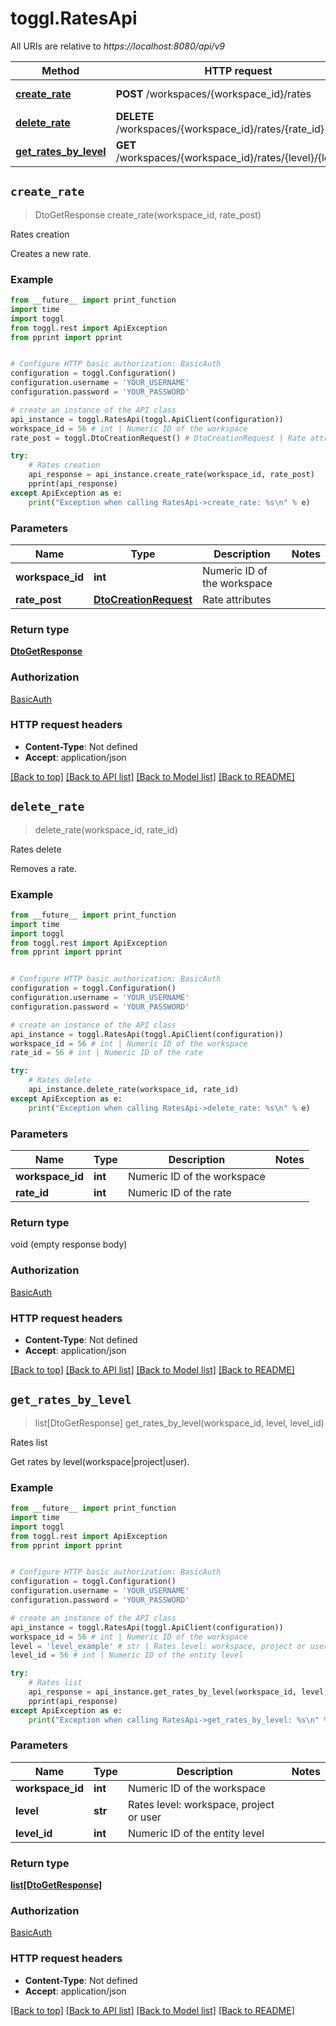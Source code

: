 # toggl.RatesApi

All URIs are relative to *https://localhost:8080/api/v9*

Method | HTTP request | Description
------------- | ------------- | -------------
[**create_rate**](RatesApi.md#create_rate) | **POST** /workspaces/{workspace_id}/rates | Rates creation
[**delete_rate**](RatesApi.md#delete_rate) | **DELETE** /workspaces/{workspace_id}/rates/{rate_id} | Rates delete
[**get_rates_by_level**](RatesApi.md#get_rates_by_level) | **GET** /workspaces/{workspace_id}/rates/{level}/{level_id} | Rates list


## `create_rate`
> DtoGetResponse create_rate(workspace_id, rate_post)

Rates creation

Creates a new rate.

### Example

```python
from __future__ import print_function
import time
import toggl
from toggl.rest import ApiException
from pprint import pprint


# Configure HTTP basic authorization: BasicAuth
configuration = toggl.Configuration()
configuration.username = 'YOUR_USERNAME'
configuration.password = 'YOUR_PASSWORD'

# create an instance of the API class
api_instance = toggl.RatesApi(toggl.ApiClient(configuration))
workspace_id = 56 # int | Numeric ID of the workspace
rate_post = toggl.DtoCreationRequest() # DtoCreationRequest | Rate attributes

try:
    # Rates creation
    api_response = api_instance.create_rate(workspace_id, rate_post)
    pprint(api_response)
except ApiException as e:
    print("Exception when calling RatesApi->create_rate: %s\n" % e)
```

### Parameters


Name | Type | Description  | Notes
------------- | ------------- | ------------- | -------------
 **workspace_id** | **int**| Numeric ID of the workspace | 
 **rate_post** | [**DtoCreationRequest**](DtoCreationRequest.md)| Rate attributes | 

### Return type

[**DtoGetResponse**](DtoGetResponse.md)

### Authorization

[BasicAuth](../README.md#BasicAuth)

### HTTP request headers

 - **Content-Type**: Not defined
 - **Accept**: application/json

[[Back to top]](#) [[Back to API list]](../README.md#documentation-for-api-endpoints) [[Back to Model list]](../README.md#documentation-for-models) [[Back to README]](../README.md)

## `delete_rate`
> delete_rate(workspace_id, rate_id)

Rates delete

Removes a rate.

### Example

```python
from __future__ import print_function
import time
import toggl
from toggl.rest import ApiException
from pprint import pprint


# Configure HTTP basic authorization: BasicAuth
configuration = toggl.Configuration()
configuration.username = 'YOUR_USERNAME'
configuration.password = 'YOUR_PASSWORD'

# create an instance of the API class
api_instance = toggl.RatesApi(toggl.ApiClient(configuration))
workspace_id = 56 # int | Numeric ID of the workspace
rate_id = 56 # int | Numeric ID of the rate

try:
    # Rates delete
    api_instance.delete_rate(workspace_id, rate_id)
except ApiException as e:
    print("Exception when calling RatesApi->delete_rate: %s\n" % e)
```

### Parameters


Name | Type | Description  | Notes
------------- | ------------- | ------------- | -------------
 **workspace_id** | **int**| Numeric ID of the workspace | 
 **rate_id** | **int**| Numeric ID of the rate | 

### Return type

void (empty response body)

### Authorization

[BasicAuth](../README.md#BasicAuth)

### HTTP request headers

 - **Content-Type**: Not defined
 - **Accept**: application/json

[[Back to top]](#) [[Back to API list]](../README.md#documentation-for-api-endpoints) [[Back to Model list]](../README.md#documentation-for-models) [[Back to README]](../README.md)

## `get_rates_by_level`
> list[DtoGetResponse] get_rates_by_level(workspace_id, level, level_id)

Rates list

Get rates by level(workspace|project|user).

### Example

```python
from __future__ import print_function
import time
import toggl
from toggl.rest import ApiException
from pprint import pprint


# Configure HTTP basic authorization: BasicAuth
configuration = toggl.Configuration()
configuration.username = 'YOUR_USERNAME'
configuration.password = 'YOUR_PASSWORD'

# create an instance of the API class
api_instance = toggl.RatesApi(toggl.ApiClient(configuration))
workspace_id = 56 # int | Numeric ID of the workspace
level = 'level_example' # str | Rates level: workspace, project or user
level_id = 56 # int | Numeric ID of the entity level

try:
    # Rates list
    api_response = api_instance.get_rates_by_level(workspace_id, level, level_id)
    pprint(api_response)
except ApiException as e:
    print("Exception when calling RatesApi->get_rates_by_level: %s\n" % e)
```

### Parameters


Name | Type | Description  | Notes
------------- | ------------- | ------------- | -------------
 **workspace_id** | **int**| Numeric ID of the workspace | 
 **level** | **str**| Rates level: workspace, project or user | 
 **level_id** | **int**| Numeric ID of the entity level | 

### Return type

[**list[DtoGetResponse]**](DtoGetResponse.md)

### Authorization

[BasicAuth](../README.md#BasicAuth)

### HTTP request headers

 - **Content-Type**: Not defined
 - **Accept**: application/json

[[Back to top]](#) [[Back to API list]](../README.md#documentation-for-api-endpoints) [[Back to Model list]](../README.md#documentation-for-models) [[Back to README]](../README.md)

